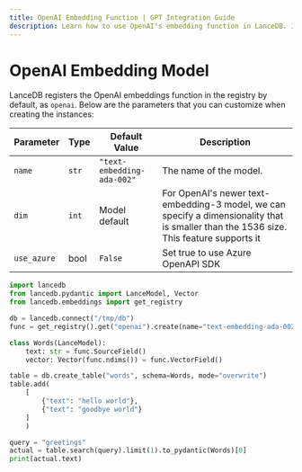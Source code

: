 ```yaml
---
title: OpenAI Embedding Function | GPT Integration Guide
description: Learn how to use OpenAI's embedding function in LanceDB. Includes setup, configuration, and best practices for text embedding generation with GPT models.
---
```


# OpenAI Embedding Model

LanceDB registers the OpenAI embeddings function in the registry by default, as `openai`. Below are the parameters that you can customize when creating the instances:

| Parameter | Type | Default Value | Description |
|---|---|---|---|
| `name` | `str` | `"text-embedding-ada-002"` | The name of the model. |
| `dim` | `int` |  Model default   | For OpenAI's newer text-embedding-3 model, we can specify a dimensionality that is smaller than the 1536 size. This feature supports it |
| `use_azure` | bool | `False` | Set true to use Azure OpenAPI SDK |


```python
import lancedb
from lancedb.pydantic import LanceModel, Vector
from lancedb.embeddings import get_registry

db = lancedb.connect("/tmp/db")
func = get_registry().get("openai").create(name="text-embedding-ada-002")

class Words(LanceModel):
    text: str = func.SourceField()
    vector: Vector(func.ndims()) = func.VectorField()

table = db.create_table("words", schema=Words, mode="overwrite")
table.add(
    [
        {"text": "hello world"},
        {"text": "goodbye world"}
    ]
    )

query = "greetings"
actual = table.search(query).limit(1).to_pydantic(Words)[0]
print(actual.text)
```